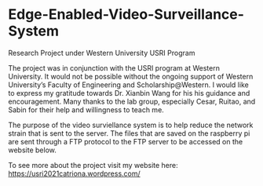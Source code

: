 # Edge-Enabled-Video-Surveillance-System
Research Project under Western University USRI Program

The project was in conjunction with the USRI program at Western University. It would not be possible without the ongoing support of Western University’s Faculty of Engineering and Scholarship@Western. I would like to express my gratitude towards Dr. Xianbin Wang for his his guidance and encouragement. Many thanks to the lab group, especially Cesar, Ruitao, and Sabin for their help and willingness to teach me.

The purpose of the video surviellance system is to help reduce the network strain that is sent to the server. The files that are saved on the raspberry pi are sent through a FTP protocol to the FTP server to be accessed on the website below. 

To see more about the project visit my website here: https://usri2021catriona.wordpress.com/
